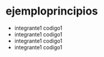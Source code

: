 # ejemploprincipios

* integrante1 codigo1
* integrante1 codigo1
* integrante1 codigo1
* integrante1 codigo1

